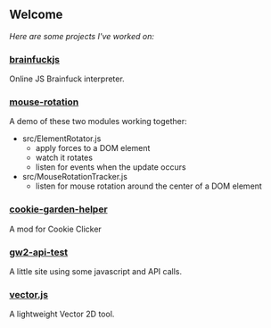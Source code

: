 ## Welcome

*Here are some projects I've worked on:*

### [brainfuckjs](https://yannprada.github.io/brainfuckjs)

Online JS Brainfuck interpreter.

### [mouse-rotation](https://yannprada.github.io/mouse-rotation/docs)

A demo of these two modules working together:

- src/ElementRotator.js
  - apply forces to a DOM element
  - watch it rotates
  - listen for events when the update occurs
- src/MouseRotationTracker.js
  - listen for mouse rotation around the center of a DOM element

### [cookie-garden-helper](https://github.com/yannprada/cookie-garden-helper)

A mod for Cookie Clicker

### [gw2-api-test](https://yannprada.github.io/gw2-api-test/index.html)

A little site using some javascript and API calls.

### [vector.js](https://github.com/yannprada/vector.js)

A lightweight Vector 2D tool.
